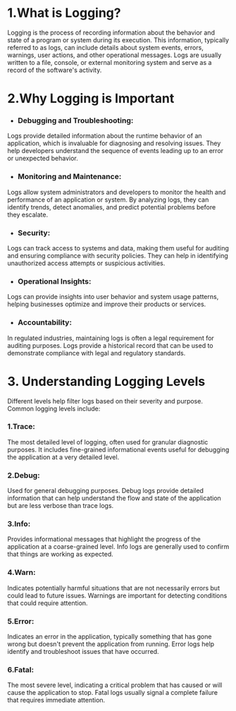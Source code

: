 # 1.What is Logging?

Logging is the process of recording information about the behavior and state of a program or system during its execution. This information, typically referred to as logs, can include details about system events, errors, warnings, user actions, and other operational messages. Logs are usually written to a file, console, or external monitoring system and serve as a record of the software's activity.

# 2.Why Logging is Important

- ### Debugging and Troubleshooting:
Logs provide detailed information about the runtime behavior of an application, which is invaluable for diagnosing and resolving issues. They help developers understand the sequence of events leading up to an error or unexpected behavior.
- ### Monitoring and Maintenance:
Logs allow system administrators and developers to monitor the health and performance of an application or system. By analyzing logs, they can identify trends, detect anomalies, and predict potential problems before they escalate.
- ### Security:
Logs can track access to systems and data, making them useful for auditing and ensuring compliance with security policies. They can help in identifying unauthorized access attempts or suspicious activities.
- ### Operational Insights:
Logs can provide insights into user behavior and system usage patterns, helping businesses optimize and improve their products or services.
- ### Accountability:
In regulated industries, maintaining logs is often a legal requirement for auditing purposes. Logs provide a historical record that can be used to demonstrate compliance with legal and regulatory standards.

# 3. Understanding Logging Levels
Different levels help filter logs based on their severity and purpose. Common logging levels include:

### 1.Trace:
The most detailed level of logging, often used for granular diagnostic purposes. It includes fine-grained informational events useful for debugging the application at a very detailed level.
### 2.Debug:
Used for general debugging purposes. Debug logs provide detailed information that can help understand the flow and state of the application but are less verbose than trace logs.
### 3.Info:
Provides informational messages that highlight the progress of the application at a coarse-grained level. Info logs are generally used to confirm that things are working as expected.
### 4.Warn:
Indicates potentially harmful situations that are not necessarily errors but could lead to future issues. Warnings are important for detecting conditions that could require attention.
### 5.Error:
Indicates an error in the application, typically something that has gone wrong but doesn't prevent the application from running. Error logs help identify and troubleshoot issues that have occurred.
### 6.Fatal:
The most severe level, indicating a critical problem that has caused or will cause the application to stop. Fatal logs usually signal a complete failure that requires immediate attention.